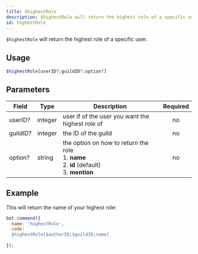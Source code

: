```yaml
---
title: $highestRole 
description: $highestRole will return the highest role of a specific user.
id: highestRole
---
```


`$highestRole` will return the highest role of a specific user.

## Usage

```php
$highestRole[userID?;guildID?;option?]
```

## Parameters 


| Field    | Type    | Description                                        | Required  |
|----------|---------|----------------------------------------------------| :-------: |
| userID?     | integer | user if of the user you want the highest role of           | no        |
| guildID? | integer | the ID of the guild                                | no        |
| option?  | string  | the option on how to return the role <br> 1. **name** <br> 2. **id** (default) <br> 3. **mention**        | no       |


## Example

This will return the name of your highest role:

```javascript
bot.command({
  name: 'highestRole',
  code: `
  $highestRole[$authorID;$guildID;name]
  `
});
```
